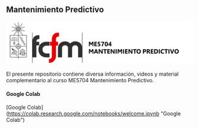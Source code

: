 ## Mantenimiento Predictivo

<img src=bin/Banner.png>

El presente repositorio contiene diversa información, videos y material complementario al curso ME5704 Mantenimiento Predictivo.

#### Google Colab

[Google Colab] (https://colab.research.google.com/notebooks/welcome.ipynb "Google Colab")
